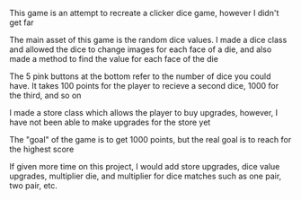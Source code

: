 This game is an attempt to recreate a clicker dice game, however I didn't get far

The main asset of this game is the random dice values. I made a dice class and allowed the dice to change images for each face of a die, and also made a method to find the value for each face of the die

The 5 pink buttons at the bottom refer to the number of dice you could have. It takes 100 points for the player to recieve a second dice, 1000 for the third, and so on

I made a store class which allows the player to buy upgrades, however, I have not been able to make upgrades for the store yet

The "goal" of the game is to get 1000 points, but the real goal is to reach for the highest score

If given more time on this project, I would add store upgrades, dice value upgrades, multiplier die, and multiplier for dice matches such as one pair, two pair, etc.
